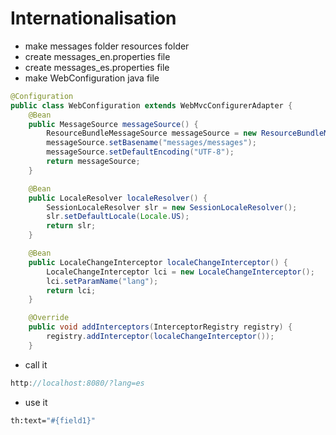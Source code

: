 # Internationalisation

- make messages folder resources folder
- create messages_en.properties file
- create messages_es.properties file
- make WebConfiguration java file

```java
@Configuration
public class WebConfiguration extends WebMvcConfigurerAdapter {
	@Bean
	public MessageSource messageSource() {
		ResourceBundleMessageSource messageSource = new ResourceBundleMessageSource();
		messageSource.setBasename("messages/messages");
		messageSource.setDefaultEncoding("UTF-8");
		return messageSource;
	}

	@Bean
	public LocaleResolver localeResolver() {
		SessionLocaleResolver slr = new SessionLocaleResolver();
		slr.setDefaultLocale(Locale.US);
		return slr;
	}

	@Bean
	public LocaleChangeInterceptor localeChangeInterceptor() {
		LocaleChangeInterceptor lci = new LocaleChangeInterceptor();
		lci.setParamName("lang");
		return lci;
	}

	@Override
	public void addInterceptors(InterceptorRegistry registry) {
		registry.addInterceptor(localeChangeInterceptor());
	}
```
- call it
```java
http://localhost:8080/?lang=es
```


- use it
```bash
th:text="#{field1}"
```